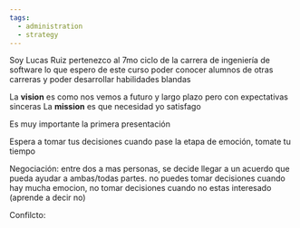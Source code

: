 ```yaml
---
tags:
  - administration
  - strategy
---
```

Soy Lucas Ruiz
pertenezco al 7mo ciclo de la carrera de ingeniería de software
lo que espero de este curso poder conocer alumnos de otras carreras y poder desarrollar habilidades blandas

La **vision** es como nos vemos a futuro y largo plazo pero con expectativas sinceras
La **mission** es que necesidad yo satisfago

Es muy importante la primera presentación

Espera a tomar tus decisiones cuando pase la etapa de emoción, tomate tu tiempo

Negociación: entre dos a mas personas, se decide llegar a un acuerdo que pueda ayudar a ambas/todas partes. no puedes tomar decisiones cuando hay mucha emocion, no tomar decisiones cuando no estas interesado (aprende a decir no)

Confilcto: 
